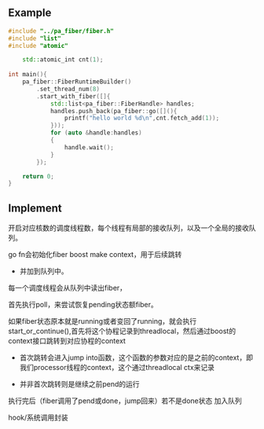 
## Example
```c++
#include "../pa_fiber/fiber.h"
#include "list"
#include "atomic"

    std::atomic_int cnt(1);
    
int main(){
    pa_fiber::FiberRuntimeBuilder()
        .set_thread_num(8)
        .start_with_fiber([]{
            std::list<pa_fiber::FiberHandle> handles;
            handles.push_back(pa_fiber::go([](){
                printf("hello world %d\n",cnt.fetch_add(1));
            }));
            for (auto &handle:handles)
            {
                handle.wait();
            }
        });

    return 0;
}
```
## Implement

开启对应核数的调度线程数，每个线程有局部的接收队列，以及一个全局的接收队列。

go fn会初始化fiber boost make context，用于后续跳转
    
- 并加到队列中。

每一个调度线程会从队列中读出fiber，

首先执行poll，来尝试恢复pending状态额fiber。

如果fiber状态原本就是running或者变回了running，就会执行start_or_continue(),首先将这个协程记录到threadlocal，然后通过boost的context接口跳转到对应协程的context

- 首次跳转会进入jump into函数，这个函数的参数对应的是之前的context，即我们processor线程的context，这个通过threadlocal ctx来记录

- 并非首次跳转则是继续之前pend的运行

执行完后（fiber调用了pend或done，jump回来）若不是done状态 加入队列

hook/系统调用封装